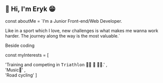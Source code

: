 <h2>👋 Hi, I'm Eryk 😁</h2>

const aboutMe = 
`I’m a Junior Front-end/Web Developer.

Like in a sport which I love, new challenges is what makes me wanna work harder. The journey along the way is the most valuable.`

Beside coding

const myInterests = [

'Training and competing in <kbd>Triathlon</kbd> 🏊🏻 🚴 🏃🏻.' ,
<br>
'Music🎸' ,
<br>
'Road cycling'
]
<br>
<br>


<!---
szczepanieceryk/szczepanieceryk is a ✨ special ✨ repository because its `README.md` (this file) appears on your GitHub profile.
You can click the Preview link to take a look at your changes.
--->
 
